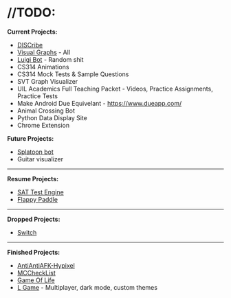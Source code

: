 # //TODO:

**Current Projects:**
- [DISCribe](https://github.com/Dinoswarleafs/DISCribe)
- [Visual Graphs](https://github.com/Dinoswarleafs/VisualGraphs) - All
- [Luigi Bot](https://github.com/cmontminy/luigi-bot) - Random shit
- CS314 Animations
- CS314 Mock Tests & Sample Questions
- SVT Graph Visualizer
- UIL Academics Full Teaching Packet - Videos, Practice Assignments, Practice Tests
- Make Android Due Equivelant - https://www.dueapp.com/
- Animal Crossing Bot
- Python Data Display Site
- Chrome Extension

**Future Projects:**

- [Splatoon bot](https://github.com/cmontminy/splatfest-bot)
- Guitar visualizer 
---
**Resume Projects:**

- [SAT Test Engine](https://github.com/Dinoswarleafs/SAT_Test_Engine)
- [Flappy Paddle](https://github.com/Dinoswarleafs/Flappy_Paddle)

---
**Dropped Projects:**

- [Switch](https://github.com/Dinoswarleafs/Switch)

--- 
**Finished Projects:**
- [AntiAntiAFK-Hypixel](https://github.com/Dinoswarleafs/AntiAntiAFK-Hypixel)
- [MCCheckList](https://github.com/skyler-vestal/MCBlockChecklist)
- [Game Of Life](https://github.com/cmontminy/game-of-life)
- [L Game](https://github.com/Dinoswarleafs/L_Game) - Multiplayer, dark mode, custom themes
